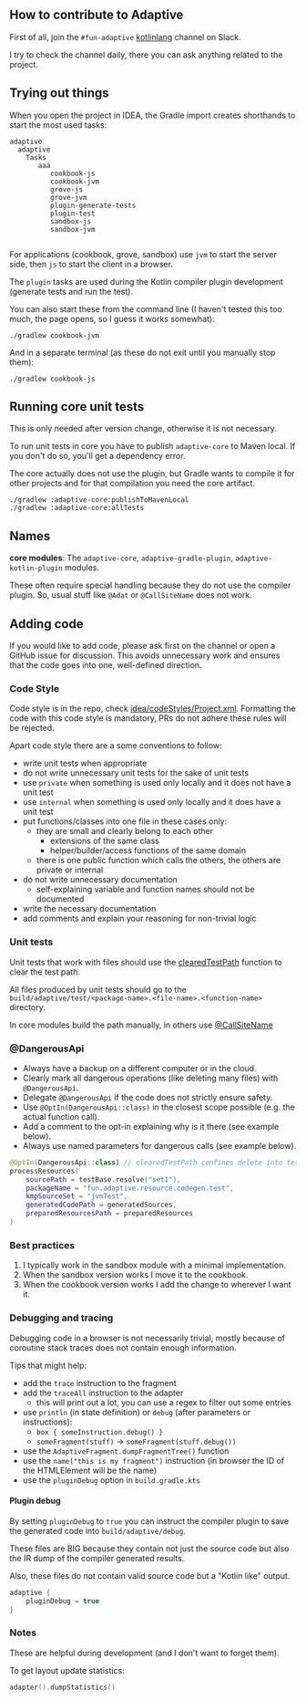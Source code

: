 ## How to contribute to Adaptive

First of all, join the `#fun-adaptive` [kotlinlang](https://slack-chats.kotlinlang.org/) channel on Slack.

I try to check the channel daily, there you can ask anything related to the project.

## Trying out things

When you open the project in IDEA, the Gradle import creates shorthands to start
the most used tasks:

```text
adaptive
  adaptive
    Tasks
       aaa
          cookbook-js
          cookbook-jvm
          grove-js
          grove-jvm
          plugin-generate-tests
          plugin-test
          sandbox-js
          sandbox-jvm
          
```

For applications (cookbook, grove, sandbox) use `jvm` to start the server side, then `js`
to start the client in a browser.

The `plugin` tasks are used during the Kotlin compiler plugin development (generate tests
and run the test).

You can also start these from the command line (I haven't tested this too much, the page opens,
so I guess it works somewhat):

```shell
./gradlew cookbook-jvm
```

And in a separate terminal (as these do not exit until you manually stop them):

```shell
./gradlew cookbook-js
```

## Running core unit tests

This is only needed after version change, otherwise it is not necessary.

To run unit tests in core you have to publish `adaptive-core` to Maven local. If you don't
do so, you'll get a dependency error.

The core actually does not use the plugin, but Gradle wants to compile it for other projects
and for that compilation you need the core artifact.

```shell
./gradlew :adaptive-core:publishToMavenLocal
./gradlew :adaptive-core:allTests
```

## Names

**core modules**: The `adaptive-core`, `adaptive-gradle-plugin`, `adaptive-kotlin-plugin` modules.

These often require special handling because they do not use the compiler plugin.
So, usual stuff like `@Adat` or `@CallSiteName` does not work.

## Adding code 

If you would like to add code, please ask first on the channel or open a GitHub issue for discussion.
This avoids unnecessary work and ensures that the code goes into one, well-defined direction.

### Code Style

Code style is in the repo, check [idea/codeStyles/Project.xml](../.idea/codeStyles/Project.xml). Formatting the code
with this code style is mandatory, PRs do not adhere these rules will be rejected.

Apart code style there are a some conventions to follow:

- write unit tests when appropriate
- do not write unnecessary unit tests for the sake of unit tests
- use `private` when something is used only locally and it does not have a unit test
- use `internal` when something is used only locally and it does have a unit test
- put functions/classes into one file in these cases only:
  - they are small and clearly belong to each other
    - extensions of the same class
    - helper/builder/access functions of the same domain
  - there is one public function which calls the others, the others are private or internal
- do not write unnecessary documentation
  - self-explaining variable and function names should not be documented
- write the necessary documentation
- add comments and explain your reasoning for non-trivial logic

### Unit tests

Unit tests that work with files should use the [clearedTestPath](/adaptive-core/src/commonMain/kotlin/fun/adaptive/utility/path.kt) function to clear the test path.

All files produced by unit tests should go to the `build/adaptive/test/<package-name>.<file-name>.<function-name>` directory.

In core modules build the path manually, in others use [@CallSiteName](/adaptive-core/src/commonMain/kotlin/fun/adaptive/reflect/CallSiteName.kt)

### @DangerousApi

- Always have a backup on a different computer or in the cloud.
- Clearly mark all dangerous operations (like deleting many files) with `@DangerousApi`.
- Delegate `@DangerousApi` if the code does not strictly ensure safety.
- Use `@OptIn(DangerousApi::class)` in the closest scope possible (e.g. the actual function call).
- Add a comment to the opt-in explaining why is it there (see example below).
- Always use named parameters for dangerous calls (see example below).

```kotlin
@OptIn(DangerousApi::class) // clearedTestPath confines delete into test working directory
processResources(
    sourcePath = testBase.resolve("set1"),
    packageName = "fun.adaptive.resource.codegen.test",
    kmpSourceSet = "jvmTest",
    generatedCodePath = generatedSources,
    preparedResourcesPath = preparedResources
)
```

### Best practices

1. I typically work in the sandbox module with a minimal implementation.
2. When the sandbox version works I move it to the cookbook.
3. When the cookbook version works I add the change to wherever I want it.

### Debugging and tracing

Debugging code in a browser is not necessarily trivial, mostly because of coroutine stack traces does 
not contain enough information.

Tips that might help:

* add the `trace` instruction to the fragment
* add the `traceAll` instruction to the adapter
  * this will print out a lot, you can use a regex to filter out some entries
* use `println` (in state definition) or `debug` (after parameters or instructions):
  * `box { someInstruction.debug() }`
  * `someFragment(stuff)` -> `someFragment(stuff.debug())`
* use the `AdaptiveFragment.dumpFragmentTree()` function
* use the `name("this is my fragment")` instruction (in browser the ID of the HTMLElement will be the name)
* use the `pluginDebug` option in `build.gradle.kts`

#### Plugin debug

By setting `pluginDebug` to `true` you can instruct the compiler plugin to save
the generated code into `build/adaptive/debug`.

These files are BIG because they contain not just the source code but also the IR dump
of the compiler generated results.

Also, these files do not contain valid source code but a "Kotlin like" output.

```kotlin
adaptive {
    pluginDebug = true
}
```

### Notes

These are helpful during development (and I don't want to forget them).

To get layout update statistics:

```kotlin
adapter().dumpStatistics()
```